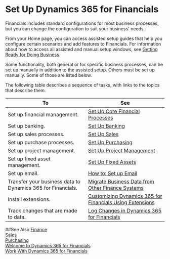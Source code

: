 <properties
	pageTitle="Set Up Dynamics 365 for Financials | Financials"
    description="Set Up Dynamics 365 for Financials"
    services="project-madeira"
    documentationCenter=""
    authors="edupont04"/>
<tags
    ms.service="project-madeira"
    ms.topic="article"
    ms.devlang="na"
    ms.tgt_pltfrm="na"
    ms.workload="na"
    ms.date="11/29/2016"
    ms.author="edupont04" />

# Set Up Dynamics 365 for Financials
Financials includes standard configurations for most business processes, but you can change the configuration to suit your business' needs.

From your Home page, you can access assisted setup guides that help you configure certain scenarios and add features to Financials. For information about how to access all assisted and manual setup windows, see [Getting Ready for Doing Business](ui-get-ready-business.md).

Some functionality, both general or for specific business processes, can be set up manually in addition to the assisted setup. Others must be set up manually. Some of those are listed below.

The following table describes a sequence of tasks, with links to the topics that describe them.

| To                                                                  | See                      |
|---------------------------------------------------------------------|--------------------------|
|Set up financial management.|[Set Up Core Financial Processes](finance-setup-finance.md)|
|Set up banking.|[Set Up Banking](bank-setup-banking.md)|
|Set up sales processes.|[Set Up Sales](sales-setup-sales.md)|
|Set up purchase processes.|[Set Up Purchasing](purchasing-setup-purchasing.md)|
|Set up project management.|[Set Up Project Management](projects-setup-projects.md)|
|Set up fixed asset management.|[Set Up Fixed Assets](fa-setup.md)|
|Set up email.|[How to: Set up Email](madeira-how-setup-email.md)|
|Transfer your business data to Dynamics 365 for Financials.| [Migrate Business Data from Other Finance Systems](upload-data.md)|
|Install extensions.|[Customizing Dynamics 365 for Financials Using Extensions](ui-extensions.md)|
|Track changes that are made to data.|[Log Changes in Dynamics 365 for Financials](across-log-changes.md)|

##See Also
[Finance](finance.md)  
[Sales](sales-manage-sales.md)  
[Purchasing](purchasing-manage-purchasing.md)  
[Welcome to Dynamics 365 for Financials](madeira-get-started.md)  
[Work With Dynamics 365 for Financials](ui-work-product.md)
